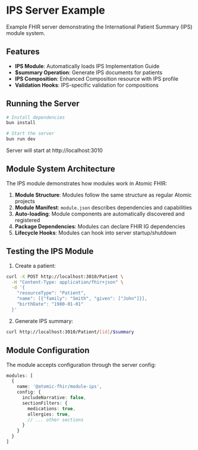 # IPS Server Example

Example FHIR server demonstrating the International Patient Summary (IPS) module system.

## Features

- **IPS Module**: Automatically loads IPS Implementation Guide
- **$summary Operation**: Generate IPS documents for patients
- **IPS Composition**: Enhanced Composition resource with IPS profile
- **Validation Hooks**: IPS-specific validation for compositions

## Running the Server

```bash
# Install dependencies
bun install

# Start the server
bun run dev
```

Server will start at http://localhost:3010

## Module System Architecture

The IPS module demonstrates how modules work in Atomic FHIR:

1. **Module Structure**: Modules follow the same structure as regular Atomic projects
2. **Module Manifest**: `module.json` describes dependencies and capabilities
3. **Auto-loading**: Module components are automatically discovered and registered
4. **Package Dependencies**: Modules can declare FHIR IG dependencies
5. **Lifecycle Hooks**: Modules can hook into server startup/shutdown

## Testing the IPS Module

1. Create a patient:
```bash
curl -X POST http://localhost:3010/Patient \
  -H "Content-Type: application/fhir+json" \
  -d '{
    "resourceType": "Patient",
    "name": [{"family": "Smith", "given": ["John"]}],
    "birthDate": "1980-01-01"
  }'
```

2. Generate IPS summary:
```bash
curl http://localhost:3010/Patient/[id]/$summary
```

## Module Configuration

The module accepts configuration through the server config:

```typescript
modules: [
  {
    name: '@atomic-fhir/module-ips',
    config: {
      includeNarrative: false,
      sectionFilters: {
        medications: true,
        allergies: true,
        // ... other sections
      }
    }
  }
]
```